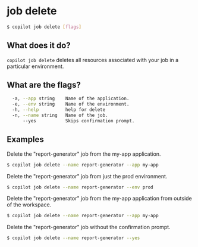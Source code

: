 # job delete
```bash
$ copilot job delete [flags]
```

## What does it do?

`copilot job delete` deletes all resources associated with your job in a particular environment.

## What are the flags?

```bash
  -a, --app string    Name of the application.
  -e, --env string    Name of the environment.
  -h, --help          help for delete
  -n, --name string   Name of the job.
      --yes           Skips confirmation prompt.
```

## Examples

Delete the "report-generator" job from the my-app application.
```bash
$ copilot job delete --name report-generator --app my-app
```

Delete the "report-generator" job from just the prod environment.
```bash
$ copilot job delete --name report-generator --env prod
```

Delete the "report-generator" job from the my-app application from outside of the workspace.
```bash
$ copilot job delete --name report-generator --app my-app
```

Delete the "report-generator" job without the confirmation prompt.
```bash
$ copilot job delete --name report-generator --yes
```